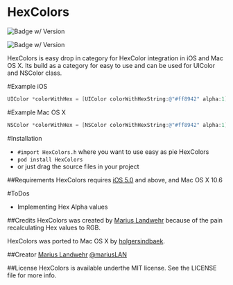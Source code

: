 HexColors
=========================
![Badge w/ Version](http://cocoapod-badges.herokuapp.com/v/HexColors/badge.png)

![Badge w/ Version](http://cocoapod-badges.herokuapp.com/p/HexColors/badge.png)

HexColors is easy drop in category for HexColor integration in iOS and Mac OS X. Its build as a category for easy to use and can be used for UIColor and NSColor class.

#Example iOS
``` objective-c
UIColor *colorWithHex = [UIColor colorWithHexString:@"#ff8942" alpha:1];
```

#Example Mac OS X
``` objective-c
NSColor *colorWithHex = [NSColor colorWithHexString:@"#ff8942" alpha:1];
```

#Installation
* `#import HexColors.h` where you want to use easy as pie HexColors
* `pod install HexColors`
* or just drag the source files in your project

##Requirements
HexColors requires [iOS 5.0](http://developer.apple.com/library/ios/#releasenotes/General/WhatsNewIniPhoneOS/Articles/iPhoneOS4.html) and above, and Mac OS X 10.6

#ToDos
* Implementing Hex Alpha values

##Credits
HexColors was created by [Marius Landwehr](https://github.com/mRs-) because of the pain recalculating Hex values to RGB.

HexColors was ported to Mac OS X by [holgersindbaek](https://github.com/holgersindbaek).

##Creator
[Marius Landwehr](https://github.com/mRs-) [@mariusLAN](https://twitter.com/mariusLAN)

##License
HexColors is available underthe MIT license. See the LICENSE file for more info.

